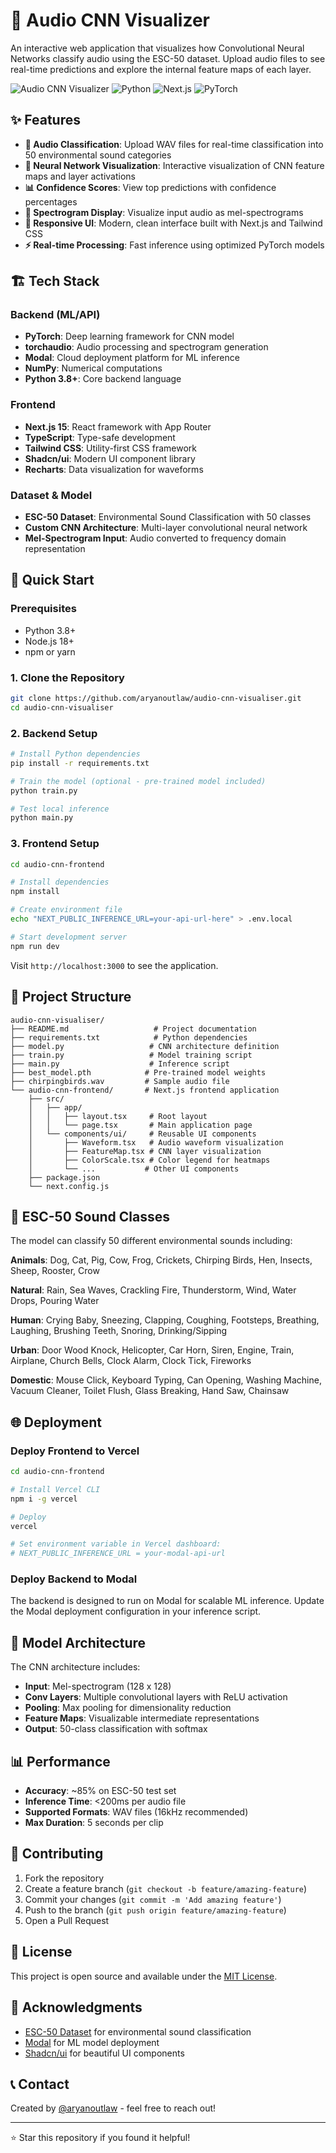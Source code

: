 # 🎵 Audio CNN Visualizer

An interactive web application that visualizes how Convolutional Neural Networks classify audio using the ESC-50 dataset. Upload audio files to see real-time predictions and explore the internal feature maps of each layer.

![Audio CNN Visualizer](https://img.shields.io/badge/Status-Active-brightgreen)
![Python](https://img.shields.io/badge/Python-3.8+-blue)
![Next.js](https://img.shields.io/badge/Next.js-15-black)
![PyTorch](https://img.shields.io/badge/PyTorch-Latest-red)

## ✨ Features

- **🎯 Audio Classification**: Upload WAV files for real-time classification into 50 environmental sound categories
- **🧠 Neural Network Visualization**: Interactive visualization of CNN feature maps and layer activations
- **📊 Confidence Scores**: View top predictions with confidence percentages
- **🎨 Spectrogram Display**: Visualize input audio as mel-spectrograms
- **📱 Responsive UI**: Modern, clean interface built with Next.js and Tailwind CSS
- **⚡ Real-time Processing**: Fast inference using optimized PyTorch models

## 🏗️ Tech Stack

### Backend (ML/API)
- **PyTorch**: Deep learning framework for CNN model
- **torchaudio**: Audio processing and spectrogram generation
- **Modal**: Cloud deployment platform for ML inference
- **NumPy**: Numerical computations
- **Python 3.8+**: Core backend language

### Frontend
- **Next.js 15**: React framework with App Router
- **TypeScript**: Type-safe development
- **Tailwind CSS**: Utility-first CSS framework
- **Shadcn/ui**: Modern UI component library
- **Recharts**: Data visualization for waveforms

### Dataset & Model
- **ESC-50 Dataset**: Environmental Sound Classification with 50 classes
- **Custom CNN Architecture**: Multi-layer convolutional neural network
- **Mel-Spectrogram Input**: Audio converted to frequency domain representation

## 🚀 Quick Start

### Prerequisites
- Python 3.8+
- Node.js 18+
- npm or yarn

### 1. Clone the Repository
```bash
git clone https://github.com/aryanoutlaw/audio-cnn-visualiser.git
cd audio-cnn-visualiser
```

### 2. Backend Setup
```bash
# Install Python dependencies
pip install -r requirements.txt

# Train the model (optional - pre-trained model included)
python train.py

# Test local inference
python main.py
```

### 3. Frontend Setup
```bash
cd audio-cnn-frontend

# Install dependencies
npm install

# Create environment file
echo "NEXT_PUBLIC_INFERENCE_URL=your-api-url-here" > .env.local

# Start development server
npm run dev
```

Visit `http://localhost:3000` to see the application.

## 📁 Project Structure

```
audio-cnn-visualiser/
├── README.md                   # Project documentation
├── requirements.txt            # Python dependencies
├── model.py                   # CNN architecture definition
├── train.py                   # Model training script
├── main.py                    # Inference script
├── best_model.pth            # Pre-trained model weights
├── chirpingbirds.wav         # Sample audio file
└── audio-cnn-frontend/       # Next.js frontend application
    ├── src/
    │   ├── app/
    │   │   ├── layout.tsx     # Root layout
    │   │   └── page.tsx       # Main application page
    │   └── components/ui/     # Reusable UI components
    │       ├── Waveform.tsx   # Audio waveform visualization
    │       ├── FeatureMap.tsx # CNN layer visualization
    │       ├── ColorScale.tsx # Color legend for heatmaps
    │       └── ...           # Other UI components
    ├── package.json
    └── next.config.js
```

## 🎯 ESC-50 Sound Classes

The model can classify 50 different environmental sounds including:

**Animals**: Dog, Cat, Pig, Cow, Frog, Crickets, Chirping Birds, Hen, Insects, Sheep, Rooster, Crow

**Natural**: Rain, Sea Waves, Crackling Fire, Thunderstorm, Wind, Water Drops, Pouring Water

**Human**: Crying Baby, Sneezing, Clapping, Coughing, Footsteps, Breathing, Laughing, Brushing Teeth, Snoring, Drinking/Sipping

**Urban**: Door Wood Knock, Helicopter, Car Horn, Siren, Engine, Train, Airplane, Church Bells, Clock Alarm, Clock Tick, Fireworks

**Domestic**: Mouse Click, Keyboard Typing, Can Opening, Washing Machine, Vacuum Cleaner, Toilet Flush, Glass Breaking, Hand Saw, Chainsaw

## 🌐 Deployment

### Deploy Frontend to Vercel

```bash
cd audio-cnn-frontend

# Install Vercel CLI
npm i -g vercel

# Deploy
vercel

# Set environment variable in Vercel dashboard:
# NEXT_PUBLIC_INFERENCE_URL = your-modal-api-url
```

### Deploy Backend to Modal

The backend is designed to run on Modal for scalable ML inference. Update the Modal deployment configuration in your inference script.

## 🔧 Model Architecture

The CNN architecture includes:
- **Input**: Mel-spectrogram (128 x 128)
- **Conv Layers**: Multiple convolutional layers with ReLU activation
- **Pooling**: Max pooling for dimensionality reduction
- **Feature Maps**: Visualizable intermediate representations
- **Output**: 50-class classification with softmax

## 📊 Performance

- **Accuracy**: ~85% on ESC-50 test set
- **Inference Time**: <200ms per audio file
- **Supported Formats**: WAV files (16kHz recommended)
- **Max Duration**: 5 seconds per clip

## 🤝 Contributing

1. Fork the repository
2. Create a feature branch (`git checkout -b feature/amazing-feature`)
3. Commit your changes (`git commit -m 'Add amazing feature'`)
4. Push to the branch (`git push origin feature/amazing-feature`)
5. Open a Pull Request

## 📄 License

This project is open source and available under the [MIT License](LICENSE).

## 🙏 Acknowledgments

- [ESC-50 Dataset](https://github.com/karoldvl/ESC-50) for environmental sound classification
- [Modal](https://modal.com) for ML model deployment
- [Shadcn/ui](https://ui.shadcn.com) for beautiful UI components

## 📞 Contact

Created by [@aryanoutlaw](https://github.com/aryanoutlaw) - feel free to reach out!

---

⭐ Star this repository if you found it helpful! 